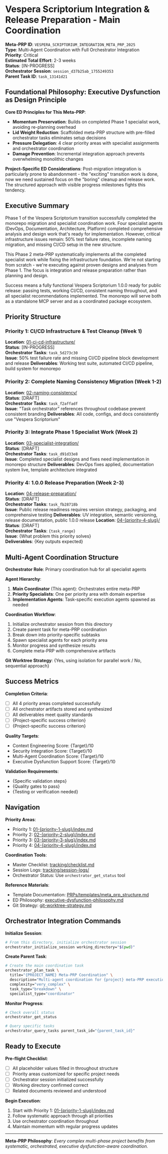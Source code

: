 # Vespera Scriptorium Integration & Release Preparation - Main Coordination

**Meta-PRP ID**: `VESPERA_SCRIPTORIUM_INTEGRATION_META_PRP_2025`  
**Type**: Multi-Agent Coordination with Full Orchestrator Integration  
**Priority**: Critical  
**Estimated Total Effort**: 2-3 weeks  
**Status**: [IN-PROGRESS]  
**Orchestrator Session**: `session_d37b25ab_1755249353`  
**Parent Task ID**: `task_13141d21`

## Foundational Philosophy: Executive Dysfunction as Design Principle

**Core ED Principles for This Meta-PRP**:

- **Momentum Preservation**: Builds on completed Phase 1 specialist work, avoiding re-planning overhead
- **Lid Weight Reduction**: Scaffolded meta-PRP structure with pre-filled orchestrator tasks eliminates setup decisions
- **Pressure Delegation**: 4 clear priority areas with specialist assignments and orchestrator coordination
- **Damage Prevention**: Incremental integration approach prevents overwhelming monolithic changes

**Project-Specific ED Considerations**:
Post-migration integration is particularly prone to abandonment - the "exciting" transition work is done, now we need sustained focus on the "boring" cleanup and release work. The structured approach with visible progress milestones fights this tendency.

## Executive Summary

Phase 1 of the Vespera Scriptorium transition successfully completed the monorepo migration and specialist coordination work. Four specialist agents (DevOps, Documentation, Architecture, Platform) completed comprehensive analysis and design work that's ready for implementation. However, critical infrastructure issues remain: 50% test failure rates, incomplete naming migration, and missing CI/CD setup in the new structure.

This Phase 2 meta-PRP systematically implements all the completed specialist work while fixing the infrastructure foundation. We're not starting from scratch - we're executing against proven designs and analyses from Phase 1. The focus is integration and release preparation rather than planning and design.

Success means a fully functional Vespera Scriptorium 1.0.0 ready for public release: passing tests, working CI/CD, consistent naming throughout, and all specialist recommendations implemented. The monorepo will serve both as a standalone MCP server and as a coordinated package ecosystem.

## Priority Structure

### Priority 1: CI/CD Infrastructure & Test Cleanup (Week 1)
**Location**: [01-ci-cd-infrastructure/](../01-ci-cd-infrastructure/index.md)  
**Status**: [IN-PROGRESS]  
**Orchestrator Tasks**: `task_5d273c30`  
**Issue**: 50% test failure rate and missing CI/CD pipeline block development and release
**Deliverables**: Working test suite, automated CI/CD pipeline, build system for monorepo

### Priority 2: Complete Naming Consistency Migration (Week 1-2)
**Location**: [02-naming-consistency/](../02-naming-consistency/index.md)  
**Status**: [DRAFT]  
**Orchestrator Tasks**: `task_f2affadf`  
**Issue**: "Task orchestrator" references throughout codebase prevent consistent branding
**Deliverables**: All code, configs, and docs consistently use "Vespera Scriptorium"

### Priority 3: Integrate Phase 1 Specialist Work (Week 2)
**Location**: [03-specialist-integration/](../03-specialist-integration/index.md)  
**Status**: [DRAFT]  
**Orchestrator Tasks**: `task_d91d33e8`  
**Issue**: Completed specialist designs and fixes need implementation in monorepo structure
**Deliverables**: DevOps fixes applied, documentation system live, template architecture integrated

### Priority 4: 1.0.0 Release Preparation (Week 2-3)
**Location**: [04-release-preparation/](../04-release-preparation/index.md)  
**Status**: [DRAFT]  
**Orchestrator Tasks**: `task_fb28718b`  
**Issue**: Public release readiness requires version strategy, packaging, and comprehensive testing
**Deliverables**: UV integration, semantic versioning, release documentation, public 1.0.0 release
**Location**: [04-{priority-4-slug}/](../04-{priority-4-slug}/index.md)  
**Status**: [DRAFT]  
**Orchestrator Tasks**: `{task_range}`  
**Issue**: {What problem this priority solves}  
**Deliverables**: {Key outputs expected}

## Multi-Agent Coordination Structure

**Orchestrator Role**: Primary coordination hub for all specialist agents

**Agent Hierarchy**:
1. **Main Coordinator** (This agent): Orchestrates entire meta-PRP
2. **Priority Specialists**: One per priority area with domain expertise
3. **Implementation Agents**: Task-specific execution agents spawned as needed

**Coordination Workflow**:
1. Initialize orchestrator session from this directory
2. Create parent task for meta-PRP coordination
3. Break down into priority-specific subtasks
4. Spawn specialist agents for each priority area
5. Monitor progress and synthesize results
6. Complete meta-PRP with comprehensive artifacts

**Git Worktree Strategy**: {Yes, using isolation for parallel work / No, sequential approach}

## Success Metrics

**Completion Criteria**:
- [ ] All 4 priority areas completed successfully
- [ ] All orchestrator artifacts stored and synthesized
- [ ] All deliverables meet quality standards
- [ ] {Project-specific success criterion}
- [ ] {Project-specific success criterion}

**Quality Targets**:
- Context Engineering Score: {Target}/10
- Security Integration Score: {Target}/10  
- Multi-Agent Coordination Score: {Target}/10
- Executive Dysfunction Support Score: {Target}/10

**Validation Requirements**:
- {Specific validation steps}
- {Quality gates to pass}
- {Testing or verification needed}

## Navigation

**Priority Areas**:
- Priority 1: [01-{priority-1-slug}/index.md](../01-{priority-1-slug}/index.md)
- Priority 2: [02-{priority-2-slug}/index.md](../02-{priority-2-slug}/index.md)
- Priority 3: [03-{priority-3-slug}/index.md](../03-{priority-3-slug}/index.md)
- Priority 4: [04-{priority-4-slug}/index.md](../04-{priority-4-slug}/index.md)

**Coordination Tools**:
- Master Checklist: [tracking/checklist.md](tracking/checklist.md)
- Session Logs: [tracking/session-logs/](tracking/session-logs/)
- Orchestrator Status: Use `orchestrator_get_status` tool

**Reference Materials**:
- Template Documentation: [PRPs/templates/meta_prp_structure.md](../../templates/meta_prp_structure.md)
- ED Philosophy: [executive-dysfunction-philosophy.md](../executive-dysfunction-philosophy.md)
- Git Strategy: [git-worktree-strategy.md](../git-worktree-strategy.md)

## Orchestrator Integration Commands

**Initialize Session**:
```bash
# From this directory, initialize orchestrator session
orchestrator_initialize_session working_directory="$(pwd)"
```

**Create Parent Task**:
```bash
# Create the main coordination task
orchestrator_plan_task \
  title="{PROJECT_NAME} Meta-PRP Coordination" \
  description="Multi-agent coordination for {project} meta-PRP execution" \
  complexity="very_complex" \
  task_type="breakdown" \
  specialist_type="coordinator"
```

**Monitor Progress**:
```bash
# Check overall status
orchestrator_get_status

# Query specific tasks
orchestrator_query_tasks parent_task_id="{parent_task_id}"
```

## Ready to Execute

**Pre-flight Checklist**:
- [ ] All placeholder values filled in throughout structure
- [ ] Priority areas customized for specific project needs  
- [ ] Orchestrator session initialized successfully
- [ ] Working directory confirmed correct
- [ ] Related documents reviewed and understood

**Begin Execution**:
1. Start with Priority 1: [01-{priority-1-slug}/index.md](../01-{priority-1-slug}/index.md)
2. Follow systematic approach through all priorities
3. Use orchestrator coordination throughout
4. Maintain momentum with regular progress updates

---

**Meta-PRP Philosophy**: *Every complex multi-phase project benefits from systematic, orchestrated, executive dysfunction-aware coordination.*